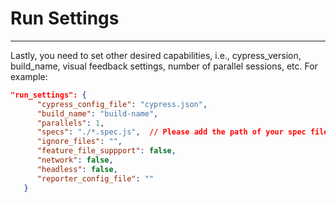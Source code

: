 # Run Settings
***

Lastly, you need to set other desired capabilities, i.e., cypress_version, build_name, visual feedback settings, number of parallel sessions, etc. For example:

```json
"run_settings": {
      "cypress_config_file": "cypress.json",
      "build_name": "build-name",
      "parallels": 1,
      "specs": "./*.spec.js",  // Please add the path of your spec files here to run the tests on Lambdatest
      "ignore_files": "",
      "feature_file_suppport": false,
      "network": false,
      "headless": false,
      "reporter_config_file": ""
   }
```
